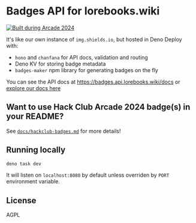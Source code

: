 # Badges API for lorebooks.wiki

[![Built during Arcade 2024](https://badges.api.lorebooks.wiki/badges/hackclub/arcade?style=flat-square)](https://hackclub.com/arcade)

It's like our own instance of `img.shields.io`, but hosted in Deno Deploy with:

* `hono` and `chanfana` for API docs, validation and routing
* Deno KV for storing badge metadata
* `badges-maker` npm library for generating badges on the fly

You can see the API docs at <https://badges.api.lorebooks.wiki/docs> or
[explore our docs here](./docs/)

## Want to use Hack Club Arcade 2024 badge(s) in your README?

See [`docs/hackclub-badges.md`](./docs/hackclub-badges.md) for more details!

## Running locally

```bash
deno task dev
```

It will listen on `localhost:8080` by default unless overriden by `PORT`
environment variable.

## License

AGPL
